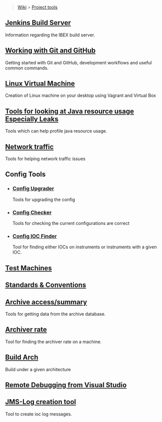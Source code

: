 > [Wiki](Home) > [Project tools](Project-tools)

## [Jenkins Build Server](Jenkins-Build-Server)

Information regarding the IBEX build server.

## [Working with Git and GitHub](Working-with-git-and-github)

Getting started with Git and GitHub, development workflows and useful common commands.

## [Linux Virtual Machine](building-on-linux)

Creation of Linux machine on your desktop using Vagrant and Virtual Box

## [Tools for looking at Java resource usage Especially Leaks](java-memory-leak-tools)

Tools which can help profile java resource usage.

## [Network traffic](Network-traffic)

Tools for helping network traffic issues

## Config Tools

* ### [Config Upgrader](Config-Upgrader)
    Tools for upgrading the config
* ### [Config Checker](Config-Checker)
    Tools for checking the current configurations are correct
* ### [Config IOC Finder](Config-IOC-Finder)
    Tool for finding either IOCs on instruments or instruments with a given IOC.

## [Test Machines](Test-Machines)

## [Standards & Conventions](Standards-&-Conventions)

## [Archive access/summary](Archive-access)

Tools for getting data from the archive database.

## [Archiver rate](archive-rates)

Tool for finding the archiver rate on a machine.

## [Build Arch](Build-Arch)

Build under a given architecture

## [Remote Debugging from Visual Studio](Remote-Debugging-from-Visual-Studio)


## [JMS-Log creation tool](Ioc-message-logging#development-tools)

Tool to create ioc log messages.